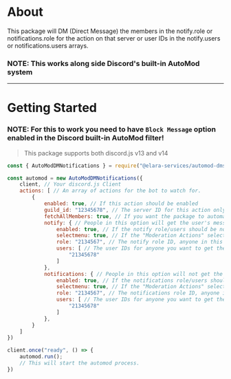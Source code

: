 # About
This package will DM (Direct Message) the members in the notify.role or notifications.role for the action on that server or user IDs in the notify.users or notifications.users arrays.

### **NOTE: This works along side Discord's built-in AutoMod system**

----

# **Getting Started**
### **NOTE: For this to work you need to have `Block Message` option enabled in the Discord built-in AutoMod filter!**
> This package supports both discord.js v13 and v14 

```js
const { AutoModDMNotifications } = require("@elara-services/automod-dms");

const automod = new AutoModDMNotifications({
    client, // Your discord.js Client 
    actions: [ // An array of actions for the bot to watch for. 
        {
            enabled: true, // If this action should be enabled
            guild_id: "12345678", // The server ID for this action only.
            fetchAllMembers: true, // If you want the package to automatically fetch all members for the provided server ID (REQUIRES: 'GUILD_MEMBERS' intent)
            notify: { // People in this option will get the user's message content or what got filtered. 
                enabled: true, // If the notify role/users should be notified
                selectmenu: true, // If the "Moderation Actions" select menu should be sent in DMs to the notify.role members or notify.users people 
                role: "2134567", // The notify role ID, anyone in this role will get DM Notify Alerts
                users: [ // The user IDs for anyone you want to get the DM Notify Alerts
                    "21345678"
                ]
            },
            notifications: { // People in this option will not get the user's message content or what got filtered. 
                enabled: true, // If the notifications role/users should be notified
                selectmenu: true, // If the "Moderation Actions" select menu should be sent in DMs to the notifications.role members or notifications.users people 
                role: "2134567", // The notifications role ID, anyone in this role will get DM Notifications Alerts
                users: [ // The user IDs for anyone you want to get the DM Notifications Alerts
                    "21345678"
                ]
            },
        }
    ]
})

client.once("ready", () => {
    automod.run();
    // This will start the automod process. 
})
```